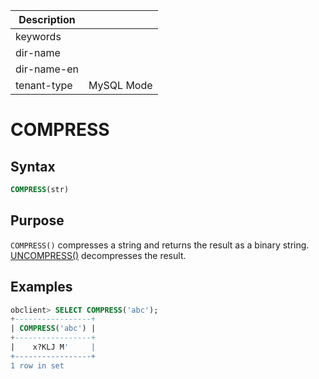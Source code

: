 | Description   |                 |
|---------------|-----------------|
| keywords      |                 |
| dir-name      |                 |
| dir-name-en   |                 |
| tenant-type   | MySQL Mode      |

# COMPRESS

## Syntax

```sql
COMPRESS(str)
```

## Purpose

`COMPRESS()` compresses a string and returns the result as a binary string. [UNCOMPRESS()](../500.encryption-and-compression-functions-of-mysql-mode/1100.uncompress-of-mysql-mode.md) decompresses the result.

## Examples

```sql
obclient> SELECT COMPRESS('abc');
+-----------------+
| COMPRESS('abc') |
+-----------------+
|    x?KLJ M'     |
+-----------------+
1 row in set
```
